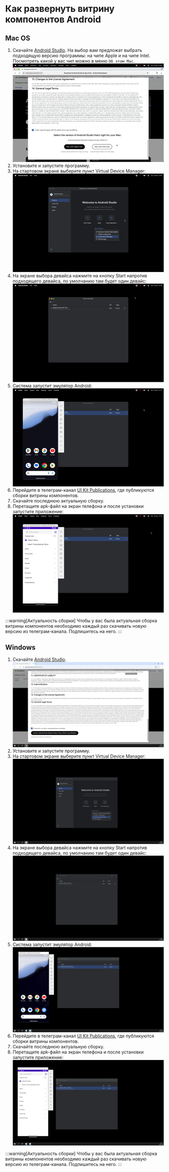 # Как развернуть витрину компонентов Android

## Mac OS

1. Скачайте [Android Studio](https://developer.android.com/studio). На выбор вам предложат выбрать подходящую версию программы: на чипе Apple и на чипе Intel. Посмотреть какой у вас чип можно в меню `Об этом Mac`.
   ![Какой чип](./apple-or-intel.png)
2. Установите и запустите программу.
3. На стартовом экране выберите пункт Virtual Device Manager:
   ![Virtual Device Manager](./vdm.png)
4. На экране выбора девайса нажмите на кнопку Start напротив подходящего девайса, по умолчанию там будет один девайс:
   ![Device](./device.png)
5. Система запустит эмулятор Android:
   ![Emulator](./emulator.png)
6. Перейдите в телеграм-канал [UI Kit Publications](https://t.me/+4W6R_GLvh-5lZTQy), где публикуются сборки витрины компонентов.
7. Скачайте последнюю актуальную сборку.
8. Перетащите apk-файл на экран телефона и после установки запустите приложение:
   ![App](./app.png)

:::warning[Актуальность сборки]
Чтобы у вас была актуальная сборка витрины компонентов необходимо каждый раз скачивать новую версию из телеграм-канала. Подпишитесь на него.
:::

## Windows

1. Скачайте [Android Studio](https://developer.android.com/studio).
   ![Какой чип windows](./download.png)
2. Установите и запустите программу.
3. На стартовом экране выберите пункт Virtual Device Manager:
   ![Virtual Device Manager windows](./more-actions.png)
4. На экране выбора девайса нажмите на кнопку Start напротив подходящего девайса, по умолчанию там будет один девайс:
   ![Device windows](./manager.png)
5. Система запустит эмулятор Android:
   ![Emulator windows](./android-emulator.png)
6. Перейдите в телеграм-канал [UI Kit Publications](https://t.me/+4W6R_GLvh-5lZTQy), где публикуются сборки витрины компонентов.
7. Скачайте последнюю актуальную сборку.
8. Перетащите apk-файл на экран телефона и после установки запустите приложение:
   ![App windows](./ui-kit.png)

:::warning[Актуальность сборки]
Чтобы у вас была актуальная сборка витрины компонентов необходимо каждый раз скачивать новую версию из телеграм-канала. Подпишитесь на него.
:::
